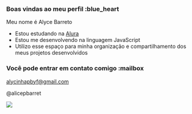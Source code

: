 ### Boas vindas ao meu perfil :blue_heart

Meu nome é Alyce Barreto

- Estou estudando na [Alura](https://www.alura.com.br)
- Estou me desenvolvendo na linguagem JavaScript
- Utilizo esse espaço para minha organização e compartilhamento dos meus projetos desenvolvidos

### Você pode entrar em contato comigo :mailbox

alycinhapbyf@gmail.com

@alicepbarret

![](https://media1.tenor.com/m/b_E5jCvY7KsAAAAC/k-project-yata-misaki.gif)

